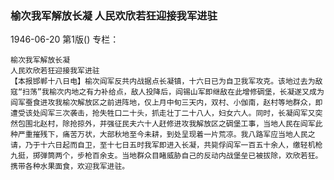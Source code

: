 ### 榆次我军解放长凝  人民欢欣若狂迎接我军进驻

1946-06-20
第1版()
专栏：

    榆次我军解放长凝
    人民欢欣若狂迎接我军进驻
    【本报邯郸十八日电】榆次阎军反共内战据点长凝镇，十六日已为自卫我军攻克。该地过去为敌寇“扫荡”我榆次内地之有力补给点，敌人投降后，阎锡山军即继敌在此增修碉堡，长凝遂又成为阎军蚕食进攻我榆次解放区之前进阵地，仅上月中旬三天内，双村、小伽南，赵村等地群众，即遭受该处阎军三次袭击，抢失牲口二十头，抓走壮丁二十八人，妇女六人。同时，长凝阎军又突然包围北赵村，除抢掠外，并强征民夫六十人赶修进攻我解放区之碉堡工事，当地人民在阎军此种严重摧残下，痛苦万状，大部秋地至今未耕，到处呈现着一片荒凉。我八路军应当地人民之请，乃于十六日起而自卫，至十七日五时我军即进入长凝，共毙俘阎军一百五十余人，缴轻机枪九挺，掷弹筒两个，步枪百余支。当地群众目睹威胁自己的反动内战堡垒已被拔除，欢欣若狂。携带各种水果面食，欢迎我军进驻。
